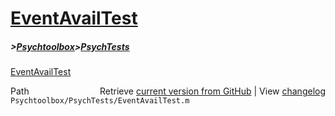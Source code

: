 # [EventAvailTest](EventAvailTest)
##### >[Psychtoolbox](Psychtoolbox)>[PsychTests](PsychTests)

[EventAvailTest](EventAvailTest)  




<div class="code_header" style="text-align:right;">
  <span style="float:left;">Path&nbsp;&nbsp;</span> <span class="counter">Retrieve <a href=
  "https://raw.github.com/Psychtoolbox-3/Psychtoolbox-3/beta/Psychtoolbox/PsychTests/EventAvailTest.m">current version from GitHub</a> | View <a href=
  "https://github.com/Psychtoolbox-3/Psychtoolbox-3/commits/beta/Psychtoolbox/PsychTests/EventAvailTest.m">changelog</a></span>
</div>
<div class="code">
  <code>Psychtoolbox/PsychTests/EventAvailTest.m</code>
</div>


